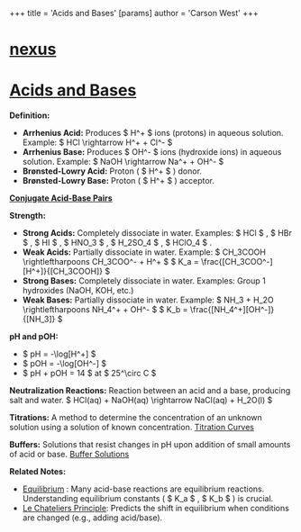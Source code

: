 +++
 title = 'Acids and Bases'
[params]
	author = 'Carson West'
+++
# [nexus](./../nexus/)
# [Acids and Bases](./../acids-and-bases/)

**Definition:**

* **Arrhenius Acid:** Produces  $ H^+ $  ions (protons) in aqueous solution.  Example:  $ HCl \rightarrow H^+ + Cl^- $ 
* **Arrhenius Base:** Produces  $ OH^- $  ions (hydroxide ions) in aqueous solution. Example:  $ NaOH \rightarrow Na^+ + OH^- $ 
* **Brønsted-Lowry Acid:**  Proton ( $ H^+ $ ) donor.
* **Brønsted-Lowry Base:** Proton ( $ H^+ $ ) acceptor.

**[Conjugate Acid-Base Pairs](./../conjugate-acid-base-pairs/)**

**Strength:**

* **Strong Acids:** Completely dissociate in water. Examples:  $ HCl $ ,  $ HBr $ ,  $ HI $ ,  $ HNO_3 $ ,  $ H_2SO_4 $ ,  $ HClO_4 $ .
* **Weak Acids:** Partially dissociate in water.  Example:  $ CH_3COOH \rightleftharpoons CH_3COO^- + H^+ $     $ K_a = \frac{[CH_3COO^-][H^+]}{[CH_3COOH]} $ 
* **Strong Bases:** Completely dissociate in water. Examples: Group 1 hydroxides (NaOH, KOH, etc.)
* **Weak Bases:** Partially dissociate in water. Example:  $ NH_3 + H_2O \rightleftharpoons NH_4^+ + OH^- $    $ K_b = \frac{[NH_4^+][OH^-]}{[NH_3]} $ 


**pH and pOH:**

*  $ pH = -\log[H^+] $ 
*  $ pOH = -\log[OH^-] $ 
*  $ pH + pOH = 14 $  at  $ 25^\circ C $ 

**Neutralization Reactions:** Reaction between an acid and a base, producing salt and water.
 $ HCl(aq) + NaOH(aq) \rightarrow NaCl(aq) + H_2O(l) $ 

**Titrations:**  A method to determine the concentration of an unknown solution using a solution of known concentration.  [Titration Curves](./../titration-curves/)

**Buffers:** Solutions that resist changes in pH upon addition of small amounts of acid or base.  [Buffer Solutions](./../buffer-solutions/)

**Related Notes:**

* [Equilibrium](./../equilibrium/) :  Many acid-base reactions are equilibrium reactions. Understanding equilibrium constants ( $ K_a $ ,  $ K_b $ ) is crucial.
* [Le Chateliers Principle](./../le-chateliers-principle/):  Predicts the shift in equilibrium when conditions are changed (e.g., adding acid/base).


